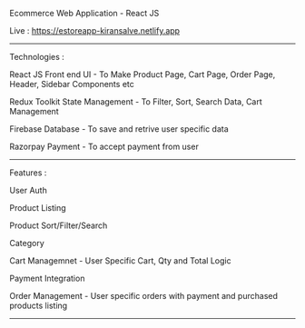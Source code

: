 Ecommerce Web Application - React JS

Live : https://estoreapp-kiransalve.netlify.app

-------------------------------------------------------------------------------------------
Technologies :

React JS
Front end UI - To Make Product Page, Cart Page, Order Page, Header, Sidebar Components etc

Redux Toolkit
State Management - To Filter, Sort, Search Data, Cart Management

Firebase 
Database - To save and retrive user specific data

Razorpay
Payment - To accept payment from user 


-------------------------------------------------------------------------------------------
Features :

User Auth

Product Listing

Product Sort/Filter/Search

Category

Cart Managemnet - User Specific Cart, Qty and Total Logic

Payment Integration

Order Management - User specific orders with payment and purchased products listing


-------------------------------------------------------------------------------------------















